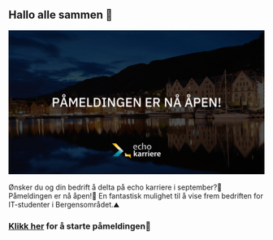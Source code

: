 ## Hallo alle sammen 👋

![Påmeldingen er nå åpen!](https://raw.githubusercontent.com/echo-karriere/echo-karriere-static/main/meta_thumbnails/echo_pamelding.png "Påmeldingen er nå åpen!")

Ønsker du og din bedrift å delta på echo karriere i september?🤔 Påmeldingen er nå åpen!🥳 En fantastisk mulighet til å vise frem bedriften for IT-studenter i Bergensområdet.⛰️

### [Klikk her](https://www.echokarriere.no/for-bedrifter/pamelding/) for å starte påmeldingen📝
